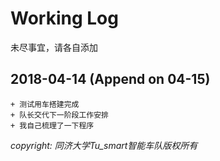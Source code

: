 # Working Log
未尽事宜，请各自添加

## 2018-04-14 (Append on 04-15)
    + 测试用车搭建完成
    + 队长交代下一阶段工作安排
    + 我自己梳理了一下程序


    

_copyright: 同济大学Tu_smart智能车队版权所有_
